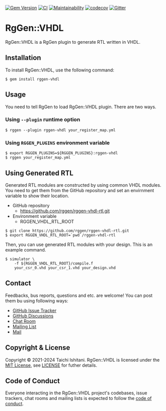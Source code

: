 [![Gem Version](https://badge.fury.io/rb/rggen-vhdl.svg)](https://badge.fury.io/rb/rggen-vhdl)
[![CI](https://github.com/rggen/rggen-vhdl/actions/workflows/ci.yml/badge.svg)](https://github.com/rggen/rggen-vhdl/actions/workflows/ci.yml)
[![Maintainability](https://api.codeclimate.com/v1/badges/d30b2c06ae3d7c0f254a/maintainability)](https://codeclimate.com/github/rggen/rggen-vhdl/maintainability)
[![codecov](https://codecov.io/gh/rggen/rggen-vhdl/branch/master/graph/badge.svg?token=cyo9R4xCje)](https://codecov.io/gh/rggen/rggen-vhdl)
[![Gitter](https://badges.gitter.im/rggen/rggen.svg)](https://gitter.im/rggen/rggen?utm_source=badge&utm_medium=badge&utm_campaign=pr-badge)

# RgGen::VHDL

RgGen::VHDL is a RgGen plugin to generate RTL written in VHDL.

## Installation

To install RgGen::VHDL, use the following command:

```
$ gem install rggen-vhdl
```

## Usage

You need to tell RgGen to load RgGen::VHDL plugin. There are two ways.

### Using `--plugin` runtime option

```
$ rggen --plugin rggen-vhdl your_register_map.yml
```

### Using `RGGEN_PLUGINS` environment variable

```
$ export RGGEN_PLUGINS=${RGGEN_PLUGINS}:rggen-vhdl
$ rggen your_register_map.yml
```

## Using Generated RTL

Generated RTL modules are constructed by using common VHDL modules.
You need to get them from the GitHub repository and set an envirnment variable to show their location.

* GitHub repository
    * https://github.com/rggen/rggen-vhdl-rtl.git
* Environment variable
    * RGGEN_VHDL_RTL_ROOT

```
$ git clone https://github.com/rggen/rggen-vhdl-rtl.git
$ export RGGEN_VHDL_RTL_ROOT=`pwd`/rggen-vhdl-rtl
```

Then, you can use generated RTL modules with your design. This is an example command.

```
$ simulator \
    -f ${RGGEN_VHDL_RTL_ROOT}/compile.f
    your_csr_0.vhd your_csr_1.vhd your_design.vhd
```

## Contact

Feedbacks, bus reports, questions and etc. are welcome! You can post them bu using following ways:

* [GitHub Issue Tracker](https://github.com/rggen/rggen/issues)
* [GitHub Discussions](https://github.com/rggen/rggen/discussions)
* [Chat Room](https://gitter.im/rggen/rggen)
* [Mailing List](https://groups.google.com/d/forum/rggen)
* [Mail](mailto:rggen@googlegroups.com)

## Copyright & License

Copyright &copy; 2021-2024 Taichi Ishitani. RgGen::VHDL is licensed under the [MIT License](https://opensource.org/licenses/MIT), see [LICENSE](LICENSE) for futher details.

## Code of Conduct

Everyone interacting in the RgGen::VHDL project's codebases, issue trackers, chat rooms and mailing lists is expected to follow the [code of conduct](https://github.com/rggen/rggen-vhdl/blob/master/CODE_OF_CONDUCT.md).
